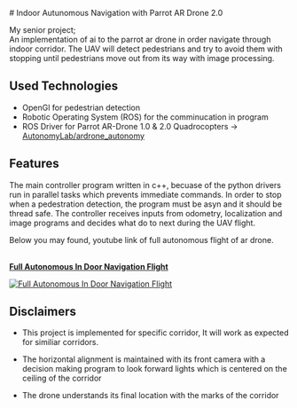 # Indoor Autunomous Navigation with Parrot AR Drone 2.0

My senior project; <br/> 
An implementation of ai  to the parrot ar drone in order navigate through 
indoor corridor. The UAV will detect pedestrians and try to avoid them with stopping
until pedestrians move out from its way with image processing. 


## Used Technologies

* OpenGl for pedestrian detection
* Robotic Operating System (ROS) for the comminucation in program
* ROS Driver for Parrot AR-Drone 1.0 & 2.0 Quadrocopters -> [AutonomyLab/ardrone_autonomy](https://github.com/AutonomyLab/ardrone_autonomy)


## Features

The main controller program written in c++, becuase of the python drivers run in parallel tasks which prevents immediate commands. 
In order to stop when a pedestration detection, the program must be asyn and it should be thread safe. The controller receives inputs from odometry, localization and image programs and decides what do to next during the UAV flight. 

Below you may found, youtube link of full autonomous flight of ar drone.
<br/>
<br/>

**[Full Autonomous In Door Navigation Flight](https://www.youtube.com/watch?v=Q-z_uf2PPwA)** <br/>

[![Full Autonomous In Door Navigation Flight](https://img.youtube.com/vi/Q-z_uf2PPwA/0.jpg)](https://www.youtube.com/watch?v=Q-z_uf2PPwA)


## Disclaimers

* This project is implemented for specific corridor, It will work as expected for similiar corridors.

* The horizontal alignment is maintained with its front camera with a decision making program to look forward lights which is centered on the ceiling of the corridor

* The drone understands its final location with the marks of the corridor
